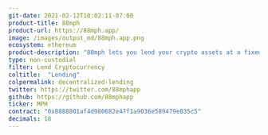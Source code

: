```yaml
---
git-date: 2021-02-12T10:02:11-07:00
product-title: 88mph
product-url: https://88mph.app/
image: /images/output_md/88mph.app.png
ecosystem: ethereum
product-description: "88mph lets you lend your crypto assets at a fixed interest rate."
type: non-custodial
filter: Lend Cryptocurrency
coltitle:  "Lending"
colpermalink: decentralized-lending
twitter: https://twitter.com/88mphapp
github: https://github.com/88mphapp
ticker: MPH
contract: "0x8888801af4d980682e47f1a9036e589479e835c5"
decimals: 18
---
```

